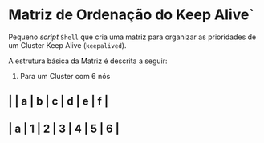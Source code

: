 # Matriz de Ordenação do Keep Alive`

Pequeno _script_ `Shell` que cria uma matriz para organizar as prioridades de um Cluster Keep Alive (`keepalived`).

A estrutura básica da Matriz é descrita a seguir:

1. Para um Cluster com 6 nós

|   | a | b | c | d | e | f |
-----------------------------
| a | 1 | 2 | 3 | 4 | 5 | 6 |
-----------------------------
 
